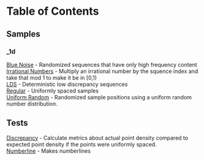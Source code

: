 # Table of Contents

## Samples

### _1d

[Blue Noise](src/samples/_1d/blue_noise/samples.md) - Randomized sequences that have only high frequency content  
[Irrational Numbers](src/samples/_1d/irrational_numbers/samples.md) - Multiply an irrational number by the squence index and take that mod 1 to make it be in [0,1)  
[LDS](src/samples/_1d/LDS/samples.md) - Deterministic low discrepancy sequences  
[Regular](src/samples/_1d/regular/samples.md) - Uniformly spaced samples  
[Uniform Random](src/samples/_1d/uniform_random/samples.md) - Randomized sample positions using a uniform random number distribution.  
## Tests

[Discrepancy](src/tests/_1d/discrepancy/samples.md) - Calculate metrics about actual point density compared to expected point density if the points were uniformly spaced.  
[Numberline](src/tests/_1d/numberline/samples.md) - Makes numberlines  
